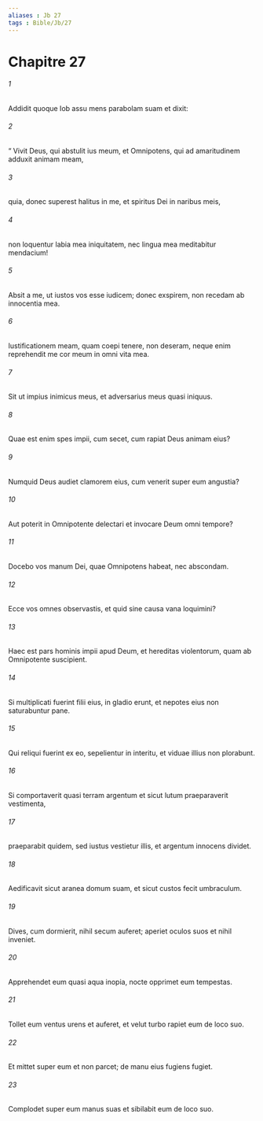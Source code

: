 ```yaml
---
aliases : Jb 27
tags : Bible/Jb/27
---
```


# Chapitre 27

###### 1
Addidit quoque Iob assu mens parabolam suam et dixit:
###### 2
“ Vivit Deus, qui abstulit ius meum, et Omnipotens, qui ad amaritudinem adduxit animam meam,
###### 3
quia, donec superest halitus in me, et spiritus Dei in naribus meis,
###### 4
non loquentur labia mea iniquitatem, nec lingua mea meditabitur mendacium!
###### 5
Absit a me, ut iustos vos esse iudicem; donec exspirem, non recedam ab innocentia mea.
###### 6
Iustificationem meam, quam coepi tenere, non deseram, neque enim reprehendit me cor meum in omni vita mea.
###### 7
Sit ut impius inimicus meus, et adversarius meus quasi iniquus.
###### 8
Quae est enim spes impii, cum secet, cum rapiat Deus animam eius?
###### 9
Numquid Deus audiet clamorem eius, cum venerit super eum angustia?
###### 10
Aut poterit in Omnipotente delectari et invocare Deum omni tempore?
###### 11
Docebo vos manum Dei, quae Omnipotens habeat, nec abscondam.
###### 12
Ecce vos omnes observastis, et quid sine causa vana loquimini?
###### 13
Haec est pars hominis impii apud Deum, et hereditas violentorum, quam ab Omnipotente suscipient.
###### 14
Si multiplicati fuerint filii eius, in gladio erunt, et nepotes eius non saturabuntur pane.
###### 15
Qui reliqui fuerint ex eo, sepelientur in interitu, et viduae illius non plorabunt.
###### 16
Si comportaverit quasi terram argentum et sicut lutum praeparaverit vestimenta,
###### 17
praeparabit quidem, sed iustus vestietur illis, et argentum innocens dividet.
###### 18
Aedificavit sicut aranea domum suam, et sicut custos fecit umbraculum.
###### 19
Dives, cum dormierit, nihil secum auferet; aperiet oculos suos et nihil inveniet. 
###### 20
Apprehendet eum quasi aqua inopia, nocte opprimet eum tempestas.
###### 21
Tollet eum ventus urens et auferet, et velut turbo rapiet eum de loco suo.
###### 22
Et mittet super eum et non parcet; de manu eius fugiens fugiet.
###### 23
Complodet super eum manus suas et sibilabit eum de loco suo.
